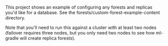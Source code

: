 This project shows an example of configuring any forests and replicas you'd like for a database. See
the forests/custom-forest-example-content directory.

Note that you'll need to run this against a cluster with at least two nodes (failover requires three nodes, but you
only need two nodes to see how ml-gradle will create replica forests).
 
